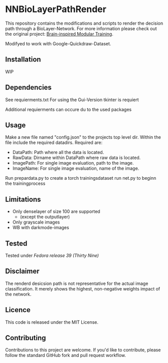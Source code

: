 # NNBioLayerPathRender

This repository contains the modifications and scripts to render the decision path through a BioLayer-Network. For more information please check out the original project:
[Brain-inspired Modular Training](https://github.com/KindXiaoming/BIMT).

Modifyed to work with Google-Quickdraw-Dataset.

## Installation

WIP

## Dependencies

See requierments.txt
For using the Gui-Version tkinter is requiert

Additional requierments can occure du to the used packages

## Usage

Make a new file named "config.json" to the projects top level dir.
Within the file include the required datadirs. Required are:

* DataPath: Path where all the data is located.
* RawData: Dirname within DataPath where raw data is located.
* ImagePath: For single image evaluation, path to the image.
* ImageName: For single image evaluation, name of the image.

Run prepardata.py to create a torch trainingsdataset
run net.py to beginn the trainingprocess

## Limitations

* Only denselayer of size 100 are supported
  * (except the outputlayer)
* Only grayscale images
* WB with darkmode-images

## Tested

Tested under *Fedora release 39 (Thirty Nine)*

## Disclaimer

The renderd desicsion path is not representative for the actual image classification. It merely shows the highest, non-negative weights impact of the network.

## Licence

This code is released under the MIT License.

## Contributing

Contributions to this project are welcome. If you'd like to contribute, please follow the standard GitHub fork and pull request workflow.
